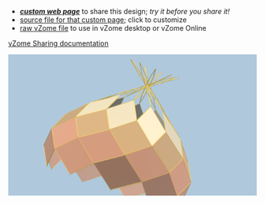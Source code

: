 
 - [***custom web page***][post] to share this design; *try it before you share it!*
 - [source file for that custom page][source]; click to customize
 - [raw vZome file][raw] to use in vZome desktop or vZome Online

[vZome Sharing documentation](https://vzome.github.io/vzome/sharing.html#how-it-works)

![Image](<9-directions-light-4.png>)


[post]: <https://ThynStyx.github.io/vzome-sharing/2022/03/31/9-directions-light-4-21-43-19.html>
[source]: <https://github.com/ThynStyx/vzome-sharing/edit/main/_posts/2022-03-31-9-directions-light-4-21-43-19.md>
[raw]: <https://raw.githubusercontent.com/ThynStyx/vzome-sharing/main/2022/03/31/21-43-19-9-directions-light-4/9-directions-light-4.vZome>